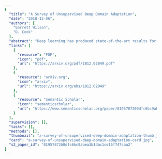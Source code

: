 ```yaml
---
{
  "title": "A Survey of Unsupervised Deep Domain Adaptation",
  "date": "2018-12-06",
  "authors": [
    "Garrett Wilson",
    "D. Cook"
  ],
  "abstract": "Deep learning has produced state-of-the-art results for a variety of tasks. While such approaches for supervised learning have performed well, they assume that training and testing data are drawn from the same distribution, which may not always be the case. As a complement to this challenge, single-source unsupervised domain adaptation can handle situations where a network is trained on labeled data from a source domain and unlabeled data from a related but different target domain with the goal of performing well at test-time on the target domain. Many single-source and typically homogeneous unsupervised deep domain adaptation approaches have thus been developed, combining the powerful, hierarchical representations from deep learning with domain adaptation to reduce reliance on potentially costly target data labels. This survey will compare these approaches by examining alternative methods, the unique and common elements, results, and theoretical insights. We follow this with a look at application areas and open research directions.",
  "links": [
    {
      "resource": "PDF",
      "icon": "pdf",
      "url": "https://arxiv.org/pdf/1812.02849.pdf"
    },
    {
      "resource": "arXiv.org",
      "icon": "arxiv",
      "url": "https://arxiv.org/abs/1812.02849"
    },
    {
      "resource": "Semantic Scholar",
      "icon": "semanticscholar",
      "url": "https://www.semanticscholar.org/paper/8195787260dfc6bc9abea3b1dac1ce15f747caa2"
    }
  ],
  "supervision": [],
  "tasks": [],
  "methods": [],
  "thumbnail": "a-survey-of-unsupervised-deep-domain-adaptation-thumb.jpg",
  "card": "a-survey-of-unsupervised-deep-domain-adaptation-card.jpg",
  "s2_paper_id": "8195787260dfc6bc9abea3b1dac1ce15f747caa2"
}
---
```


